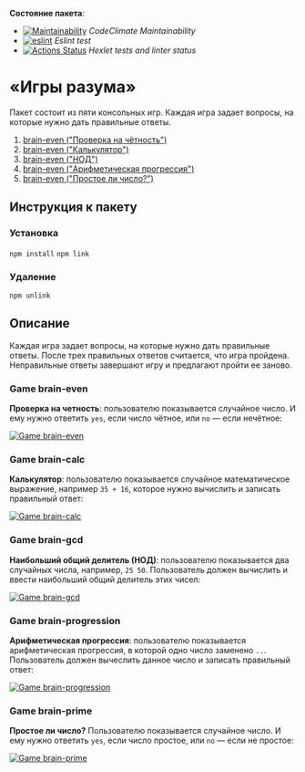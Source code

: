 **Состояние пакета**:

* [![Maintainability](https://api.codeclimate.com/v1/badges/39f2e83b599e7dd82866/maintainability)](https://codeclimate.com/github/AlexanderSyreyschikov/frontend-project-lvl1/maintainability) *CodeClimate Maintainability*
* [![eslint](https://github.com/AlexanderSyreyschikov/frontend-project-lvl1/workflows/eslint/badge.svg)](https://github.com/AlexanderSyreyschikov/frontend-project-lvl1/actions) *Eslint test*
* [![Actions Status](https://github.com/AlexanderSyreyschikov/frontend-project-lvl1/workflows/hexlet-check/badge.svg)](https://github.com/AlexanderSyreyschikov/frontend-project-lvl1/actions) *Hexlet tests and linter status*

# «Игры разума» 

Пакет состоит из пяти консольных игр. 
Каждая игра задает вопросы, на которые нужно дать правильные ответы.

1. [brain-even ("Проверка на чётность")](https://github.com/AlexanderSyreyschikov/frontend-project-lvl1#game-brain-even)
2. [brain-even ("Калькулятор")](https://github.com/AlexanderSyreyschikov/frontend-project-lvl1#game-brain-calc)
3. [brain-even ("НОД")](https://github.com/AlexanderSyreyschikov/frontend-project-lvl1#game-brain-gcd)
4. [brain-even ("Арифметическая прогрессия")](https://github.com/AlexanderSyreyschikov/frontend-project-lvl1#game-brain-progression)
5. [brain-even ("Простое ли число?")](https://github.com/AlexanderSyreyschikov/frontend-project-lvl1#game-brain-prime)

## Инструкция к пакету
### Установка

`npm install`
`npm link`

### Удаление

`npm unlink`

## Описание
Каждая игра задает вопросы, на которые нужно дать правильные ответы. После трех правильных ответов считается, что игра пройдена. 
Неправильные ответы завершают игру и предлагают пройти ее заново.

### Game brain-even 
**Проверка на четность**: пользователю показывается случайное число. И ему нужно ответить `yes`, если число чётное, или `no` — если нечётное:

[![Game brain-even ](https://asciinema.org/a/gBGy9OpYMKqljxthVIH0QIZe8.svg)](https://asciinema.org/a/gBGy9OpYMKqljxthVIH0QIZe8)

### Game brain-calc
**Калькулятор**: пользователю показывается случайное математическое выражение, например `35 + 16`, которое нужно вычислить и записать правильный ответ:

[![Game brain-calc ](https://asciinema.org/a/7mhZUHSQfciNsFEPPS84wiz04.svg)](https://asciinema.org/a/7mhZUHSQfciNsFEPPS84wiz04)

### Game brain-gcd 
**Наибольший общий делитель (НОД)**: пользователю показывается два случайных числа, например, `25 50`. Пользователь должен вычислить и ввести наибольший общий делитель этих чисел:

[![Game brain-gcd ](https://asciinema.org/a/YLDRcodMWv43HeBK0NaHiU9Fg.svg)](https://asciinema.org/a/YLDRcodMWv43HeBK0NaHiU9Fg)

### Game brain-progression 
**Арифметическая прогрессия**: пользователю показывается арифметическая прогрессия, в которой одно число заменено `..`. Пользователь должен вычеслить данное число и записать правильный ответ:

[![Game brain-progression ](https://asciinema.org/a/tONtSHaxgywa27MWs8DeM3X26.svg)](https://asciinema.org/a/tONtSHaxgywa27MWs8DeM3X26)

### Game brain-prime 
**Простое ли число?** Пользователю показывается случайное число. И ему нужно ответить `yes`, если число простое, или `no` — если не простое:

[![Game brain-prime ](https://asciinema.org/a/0tZk7A0c3caUpdQjrr4lJVnXV.svg)](https://asciinema.org/a/0tZk7A0c3caUpdQjrr4lJVnXV)
